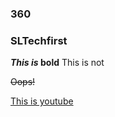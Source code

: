 ### 360

### SLTechfirst

**_This is_ bold** This is not

~~Oops!~~ 

[This is youtube](youtube.com)

<script src='//vizor.io/static/scripts/vizor-360-embed.js' data-vizorurl='//vizor.io/embed/mbrewer/techfirst'></script>


<script src="//360.vizor.io/scripts/embed.js" data-vizorurl="https://360.vizor.io/embed/v/dak1r" ></script>



<script src="//360.vizor.io/scripts/embed.js" data-vizorurl="https://360.vizor.io/embed/v/gpd1b" ></script>
